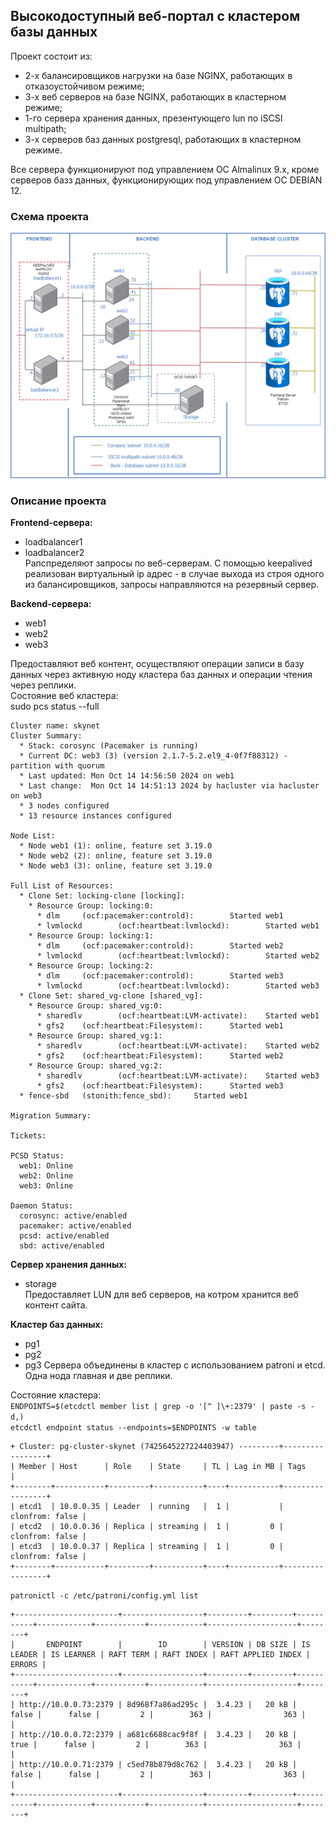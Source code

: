 ## Высокодоступный веб-портал с кластером базы данных

Проект состоит из:   
- 2-х балансировщиков нагрузки на базе NGINX, работающих в отказоустойчивом режиме;
- 3-x веб серверов на базе NGINX, работающих в кластерном режиме;
- 1-го сервера хранения данных, презентующего lun по iSCSI multipath;
- 3-x серверов баз данных postgresql, работающих в кластерном режиме.  

Все сервера функционируют под управлением ОС Almalinux 9.x, кроме серверов базз данных,
функционирующих под управлением ОС DEBIAN 12.

### Схема проекта  
![paste](project_scrin/project_scheme.png) 

### Описание проекта

**Frontend-сервера:**  
- loadbalancer1
- loadbalancer2  
Рапспределяют запросы по веб-серверам. С помощью keepalived реализован виртуальный ip адрес - 
в случае выхода из строя одного из балансировщиков, запросы направляются на резервный сервер.  

**Backend-сервера:**
- web1
- web2
- web3  
   
Предоставляют веб контент, осуществляют операции записи в базу данных через активную ноду кластера 
баз данных и операции чтения через реплики.   
Состояние веб кластера:  
sudo pcs status --full  
```commandline
Cluster name: skynet
Cluster Summary:
  * Stack: corosync (Pacemaker is running)
  * Current DC: web3 (3) (version 2.1.7-5.2.el9_4-0f7f88312) - partition with quorum
  * Last updated: Mon Oct 14 14:56:50 2024 on web1
  * Last change:  Mon Oct 14 14:51:13 2024 by hacluster via hacluster on web3
  * 3 nodes configured
  * 13 resource instances configured

Node List:
  * Node web1 (1): online, feature set 3.19.0
  * Node web2 (2): online, feature set 3.19.0
  * Node web3 (3): online, feature set 3.19.0

Full List of Resources:
  * Clone Set: locking-clone [locking]:
    * Resource Group: locking:0:
      * dlm     (ocf:pacemaker:controld):        Started web1
      * lvmlockd        (ocf:heartbeat:lvmlockd):        Started web1
    * Resource Group: locking:1:
      * dlm     (ocf:pacemaker:controld):        Started web2
      * lvmlockd        (ocf:heartbeat:lvmlockd):        Started web2
    * Resource Group: locking:2:
      * dlm     (ocf:pacemaker:controld):        Started web3
      * lvmlockd        (ocf:heartbeat:lvmlockd):        Started web3
  * Clone Set: shared_vg-clone [shared_vg]:
    * Resource Group: shared_vg:0:
      * sharedlv        (ocf:heartbeat:LVM-activate):    Started web1
      * gfs2    (ocf:heartbeat:Filesystem):      Started web1
    * Resource Group: shared_vg:1:
      * sharedlv        (ocf:heartbeat:LVM-activate):    Started web2
      * gfs2    (ocf:heartbeat:Filesystem):      Started web2
    * Resource Group: shared_vg:2:
      * sharedlv        (ocf:heartbeat:LVM-activate):    Started web3
      * gfs2    (ocf:heartbeat:Filesystem):      Started web3
  * fence-sbd   (stonith:fence_sbd):     Started web1

Migration Summary:

Tickets:

PCSD Status:
  web1: Online
  web2: Online
  web3: Online

Daemon Status:
  corosync: active/enabled
  pacemaker: active/enabled
  pcsd: active/enabled
  sbd: active/enabled
```
**Сервер хранения данных:**
- storage  
Предоставляет LUN для веб серверов, на котром хранится веб контент сайта.

**Кластер баз данных:**
- pg1
- pg2
- pg3
Сервера объединены в кластер с использованием patroni и etcd. Одна нода главная и две реплики.  

Состояние кластера:  
`ENDPOINTS=$(etcdctl member list | grep -o '[^ ]\+:2379' | paste -s -d,)`  
`etcdctl endpoint status --endpoints=$ENDPOINTS -w table` 
```commandline
+ Cluster: pg-cluster-skynet (7425645227224403947) ---------+-----------------+
| Member | Host      | Role    | State     | TL | Lag in MB | Tags            |
+--------+-----------+---------+-----------+----+-----------+-----------------+
| etcd1  | 10.0.0.35 | Leader  | running   |  1 |           | clonfrom: false |
| etcd2  | 10.0.0.36 | Replica | streaming |  1 |         0 | clonfrom: false |
| etcd3  | 10.0.0.37 | Replica | streaming |  1 |         0 | clonfrom: false |
+--------+-----------+---------+-----------+----+-----------+-----------------+
```
`patronictl -c /etc/patroni/config.yml list`
```commandline
+-----------------------+------------------+---------+---------+-----------+------------+-----------+------------+--------------------+--------+
|       ENDPOINT        |        ID        | VERSION | DB SIZE | IS LEADER | IS LEARNER | RAFT TERM | RAFT INDEX | RAFT APPLIED INDEX | ERRORS |
+-----------------------+------------------+---------+---------+-----------+------------+-----------+------------+--------------------+--------+
| http://10.0.0.73:2379 | 8d968f7a86ad295c |  3.4.23 |   20 kB |     false |      false |         2 |        363 |                363 |        |
| http://10.0.0.72:2379 | a681c6688cac9f8f |  3.4.23 |   20 kB |      true |      false |         2 |        363 |                363 |        |
| http://10.0.0.71:2379 | c5ed78b879d8c762 |  3.4.23 |   20 kB |     false |      false |         2 |        363 |                363 |        |
+-----------------------+------------------+---------+---------+-----------+------------+-----------+------------+--------------------+--------+
```
